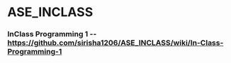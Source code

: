 # ASE_INCLASS
### InClass Programming 1 -- https://github.com/sirisha1206/ASE_INCLASS/wiki/In-Class-Programming-1
